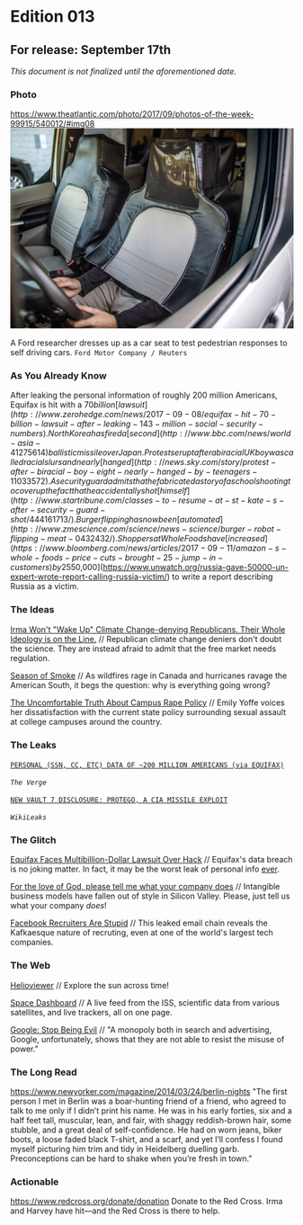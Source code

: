 # Edition 013

## For release: September 17th

_This document is not finalized until the aforementioned date._

### Photo

https://www.theatlantic.com/photo/2017/09/photos-of-the-week-99915/540012/#img08
![selfdriving.jpg](selfdriving.jpg)

A Ford researcher dresses up as a car seat to test pedestrian responses to self driving cars.
`Ford Motor Company / Reuters`

### As You Already Know
After leaking the personal information of roughly 200 million Americans, Equifax is hit with a $70 billion [lawsuit](http://www.zerohedge.com/news/2017-09-08/equifax-hit-70-billion-lawsuit-after-leaking-143-million-social-security-numbers). North Korea has fired a [second](http://www.bbc.com/news/world-asia-41275614) ballistic missile over Japan. Protests erupt after a biracial UK boy was called racial slurs and nearly [hanged](http://news.sky.com/story/protest-after-biracial-boy-eight-nearly-hanged-by-teenagers-11033572). A security guard admits that he fabricated a story of a school shooting to cover up the fact that he accidentally shot [himself](http://www.startribune.com/classes-to-resume-at-st-kate-s-after-security-guard-shot/444161713/). Burger flipping has now been [automated](http://www.zmescience.com/science/news-science/burger-robot-flipping-meat-0432432/). Shoppers at Whole Foods have [increased](https://www.bloomberg.com/news/articles/2017-09-11/amazon-s-whole-foods-price-cuts-brought-25-jump-in-customers) by 25% after the grocery chain's acquisition by Amazon. The snow leopard is no longer [endangered](http://www.bbc.com/news/world-asia-41270646). After Trump refused to send condolences to Mexico after an earthquake and hurricane, Trump flip-flopped and instead blamed the [cell phone reception](https://twitter.com/realDonaldTrump/status/908409572943126528). Russia paid a UN expert [$50,000](https://www.unwatch.org/russia-gave-50000-un-expert-wrote-report-calling-russia-victim/) to write a report describing Russia as a victim.

### The Ideas

[Irma Won't "Wake Up" Climate Change-denying Republicans. Their Whole Ideology is on the Line.](https://theintercept.com/2017/09/11/irma-donald-trump-tax-cuts-climate-change-republican-ideology-capitalism/) // Republican climate change deniers don't doubt the science. They are instead afraid to admit that the free market needs regulation.

[Season of Smoke](https://theintercept.com/2017/09/09/in-a-summer-of-wildfires-and-hurricanes-my-son-asks-why-is-everything-going-wrong/) // As wildfires rage in Canada and hurricanes ravage the American South, it begs the question: why is everything going wrong?

[The Uncomfortable Truth About Campus Rape Policy](https://www.theatlantic.com/education/archive/2017/09/the-uncomfortable-truth-about-campus-rape-policy/538974/) // Emily Yoffe voices her dissatisfaction with the current state policy surrounding sexual assault at college campuses around the country.

### The Leaks

[`PERSONAL (SSN, CC, ETC) DATA OF ~200 MILLION AMERICANS (via EQUIFAX)`](https://www.theverge.com/2017/9/8/16276584/equifax-breach-social-security-number-broken-system)

*`The Verge`*

[`NEW VAULT 7 DISCLOSURE: PROTEGO, A CIA MISSILE EXPLOIT`](https://wikileaks.org/vault7/#Protego)

*`WikiLeaks`*

### The Glitch
[Equifax Faces Multibillion-Dollar Lawsuit Over Hack](https://www.bloomberg.com/news/articles/2017-09-08/equifax-sued-over-massive-hack-in-multibillion-dollar-lawsuit) // Equifax's data breach is no joking matter. In fact, it may be the worst leak of personal info [ever](https://arstechnica.com/information-technology/2017/09/why-the-equifax-breach-is-very-possibly-the-worst-leak-of-personal-info-ever/).

[For the love of God, please tell me what your company does](https://hackernoon.com/for-the-love-of-god-please-tell-me-what-your-company-does-c2f0b835ab92) // Intangible business models have fallen out of style in Silicon Valley. Please, just tell us what your company *does*!

[Facebook Recruiters Are Stupid](http://imgur.com/hw2pnDt) // This leaked email chain reveals the Kafkaesque nature of recruting, even at one of the world's largest tech companies.

### The Web

[Helioviewer](https://www.helioviewer.org/) // Explore the sun across time!

[Space Dashboard](http://spacedashboard.com/) // A live feed from the ISS, scientific data from various satellites, and live trackers, all on one page.

[Google: Stop Being Evil](https://vivaldi.com/blog/google-return-to-not-being-evil/) // "A monopoly both in search and advertising, Google, unfortunately, shows that they are not able to resist the misuse of power."

### The Long Read
https://www.newyorker.com/magazine/2014/03/24/berlin-nights "The first person I met in Berlin was a boar-hunting friend of a friend, who agreed to talk to me only if I didn’t print his name. He was in his early forties, six and a half feet tall, muscular, lean, and fair, with shaggy reddish-brown hair, some stubble, and a great deal of self-confidence. He had on worn jeans, biker boots, a loose faded black T-shirt, and a scarf, and yet I’ll confess I found myself picturing him trim and tidy in Heidelberg duelling garb. Preconceptions can be hard to shake when you’re fresh in town."

### Actionable
https://www.redcross.org/donate/donation Donate to the Red Cross. Irma and Harvey have hit—and the Red Cross is there to help.
